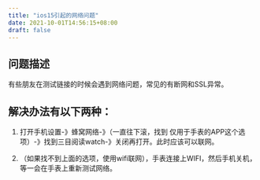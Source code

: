```yaml
---
title: "ios15引起的网络问题"
date: 2021-10-01T14:56:15+08:00
draft: false
---
```


## 问题描述  
有些朋友在测试链接的时候会遇到网络问题，常见的有断网和SSL异常。  

## 解决办法有以下两种：  

1. 打开手机设置-》蜂窝网络-》（一直往下滚，找到 仅用于手表的APP这个选项）-》找到三目阅读watch-》关闭再打开。此时应该可以联网。   

2. （如果找不到上面的选项，使用wifi联网），手表连接上WIFI，然后手机关机，等一会在手表上重新测试网络。  


